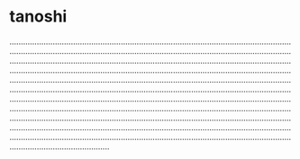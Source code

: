 # tanoshi

................................................................................................................................................................................................................................................................................................................................................................................................................................................................................................................................................................................................................................................................................................................................................................................................................................................................................................................................................................................................................................................................................................................................................................................................................................................................................................................................................................................................................................................................